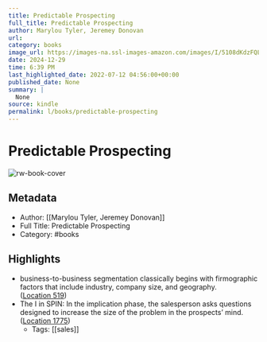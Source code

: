 ```yaml
---
title: Predictable Prospecting
full_title: Predictable Prospecting
author: Marylou Tyler, Jeremey Donovan
url: 
category: books
image_url: https://images-na.ssl-images-amazon.com/images/I/5108dKdzFQL._SL200_.jpg
date: 2024-12-29
time: 6:39 PM
last_highlighted_date: 2022-07-12 04:56:00+00:00
published_date: None
summary: |
  None
source: kindle
permalink: l/books/predictable-prospecting
---
```

# Predictable Prospecting

![rw-book-cover](https://images-na.ssl-images-amazon.com/images/I/5108dKdzFQL._SL200_.jpg)

## Metadata
- Author: [[Marylou Tyler, Jeremey Donovan]]
- Full Title: Predictable Prospecting
- Category: #books

## Highlights
- business-to-business segmentation classically begins with firmographic factors that include industry, company size, and geography. ([Location 519](https://readwise.io/to_kindle?action=open&asin=B01H5SHIYU&location=519))
- The I in SPIN: In the implication phase, the salesperson asks questions designed to increase the size of the problem in the prospects’ mind. ([Location 1775](https://readwise.io/to_kindle?action=open&asin=B01H5SHIYU&location=1775))
    - Tags: [[sales]] 


